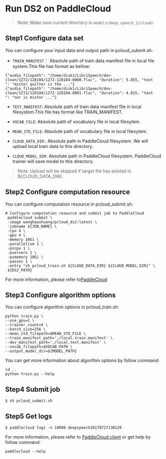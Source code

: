 ﻿# Run DS2 on PaddleCloud

>Note: Make sure current directory is `models/deep_speech_2/cloud/`

## Step1  Configure data set

You can configure your input data and output path in pcloud_submit.sh:

-  `TRAIN_MANIFEST`： Absolute path of train data manifest file  in local file system.This file has format as bellow:

```
{"audio_filepath": "/home/disk1/LibriSpeech/dev-clean/1272/128104/1272-128104-0000.flac", "duration": 5.855, "text
": "mister quilter is the ..."}
{"audio_filepath": "/home/disk1/LibriSpeech/dev-clean/1272/128104/1272-128104-0001.flac", "duration": 4.815, "text
": "nor is mister ..."}
```

- `TEST_MANIFEST`: Absolute path of train data manifest file in local filesystem.This file has format like  TRAIN_MANIFEST.

- `VOCAB_FILE`:  Absolute path of vocabulary file in local filesytem.
- `MEAN_STD_FILE`: Absolute path of vocabulary file in local filesytem.
- `CLOUD_DATA_DIR:`  Absolute path in PaddleCloud filesystem. We will upload local train data to this directory.
- `CLOUD_MODEL_DIR`: Absolute path in PaddleCloud filesystem. PaddleCloud trainer will save model to this directory.


>Note: Upload will be skipped if target file has existed in  ${CLOUD_DATA_DIR}.

## Step2  Configure computation resource

You can configure computation resource in pcloud_submit.sh:
```
# Configure computation resource and submit job to PaddleCloud
 paddlecloud submit \
 -image wanghaoshuang/pcloud_ds2:latest \
 -jobname ${JOB_NAME} \
 -cpu 4 \
 -gpu 4 \
 -memory 10Gi \
 -parallelism 1 \
 -pscpu 1 \
 -pservers 1 \
 -psmemory 10Gi \
 -passes 1 \
 -entry "sh pcloud_train.sh ${CLOUD_DATA_DIR} ${CLOUD_MODEL_DIR}" \
 ${DS2_PATH}
```
For more information, please refer to[PaddleCloud](https://github.com/PaddlePaddle/cloud/blob/develop/doc/usage_cn.md#提交任务)

## Step3  Configure algorithm options
You can configure algorithm options in pcloud_train.sh:
```
python train.py \
--use_gpu=1 \
--trainer_count=4 \
--batch_size=256 \
--mean_std_filepath=$MEAN_STD_FILE \
--train_manifest_path='./local.train.manifest' \
--dev_manifest_path='./local.test.manifest' \
--vocab_filepath=$VOCAB_PATH \
--output_model_dir=${MODEL_PATH}
```
You can get more information about algorithm options by follow command:
```
cd ..
python train.py --help
```

## Step4  Submit job
```
$ sh pcloud_submit.sh
```


## Step5 Get logs
```
$ paddlecloud logs -n 10000 deepspeech20170727130129
```
For more information, please refer to [PaddleCloud client](https://github.com/PaddlePaddle/cloud/blob/develop/doc/usage_cn.md#下载并配置paddlecloud) or get help by follow command:
```
paddlecloud --help
```
